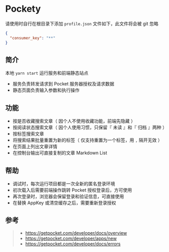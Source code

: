 # Pockety

请使用时自行在根目录下添加 `profile.json` 文件如下，此文件将会被 git 忽略

```json
{
  "consumer_key": "**"
}
```

## 简介

本地 `yarn start` 运行服务和前端静态站点

- 服务负责转发请求到 Pocket 服务器授权及请求数据
- 静态页面负责输入参数和执行操作

## 功能

- 按是否收藏搜索文章（ 因个人不使用收藏功能，前端先隐藏 ）
- 按阅读状态搜索文章（ 因个人使用习惯，只保留『 未读 』和『 归档 』两种 ）
- 按标签搜索文章
- 将搜索结果批量重置为新的标签（ 仅支持重置为一个标签，用 `,` 隔开无效 ）
- 在页面上列出文章详情
- 在控制台输出可直接复制的文章 Markdown List

## 帮助

- 调试时，每次运行项目都是一次全新的匿名登录环境
- 初次载入后需要前端操作跳转 Pocket 授权登录后，方可使用
- 再次登录时，浏览器会保留登录和验证信息，可直接使用
- 在替换 AppKey 或清空缓存之后，需要重新登录授权

## 参考

> - https://getpocket.com/developer/docs/overview
> - https://getpocket.com/developer/apps/new
> - https://getpocket.com/developer/docs/errors
